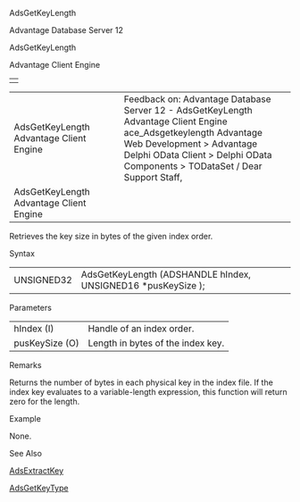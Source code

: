 AdsGetKeyLength




Advantage Database Server 12  

AdsGetKeyLength

Advantage Client Engine

|  |
| --- |
|  |

|  |  |  |  |  |
| --- | --- | --- | --- | --- |
| AdsGetKeyLength  Advantage Client Engine |  |  | Feedback on: Advantage Database Server 12 - AdsGetKeyLength Advantage Client Engine ace\_Adsgetkeylength Advantage Web Development > Advantage Delphi OData Client > Delphi OData Components > TODataSet / Dear Support Staff, |  |
| AdsGetKeyLength  Advantage Client Engine |  |  |  |  |

Retrieves the key size in bytes of the given index order.

Syntax

|  |  |
| --- | --- |
| UNSIGNED32 | AdsGetKeyLength (ADSHANDLE hIndex,  UNSIGNED16 \*pusKeySize ); |

Parameters

|  |  |
| --- | --- |
| hIndex (I) | Handle of an index order. |
| pusKeySize (O) | Length in bytes of the index key. |

Remarks

Returns the number of bytes in each physical key in the index file. If the index key evaluates to a variable-length expression, this function will return zero for the length.

Example

None.

See Also

[AdsExtractKey](ace_adsextractkey.htm)

[AdsGetKeyType](ace_adsgetkeytype.htm)